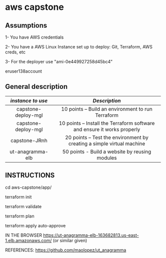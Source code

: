 aws capstone
=====================

Assumptions
-----
1- You have AWS credentials

2- You have a AWS Linux Instance set up to deploy: Git, Terraform, AWS creds, etc

3- For the deployer use "ami-0e449927258d45bc4"

eruser138account

General description
-----


|*instance to use*   |*Description*                                                           |
|:------------------:|:----------------------------------------------------------------------:|
|capstone-deploy-mgl |10 points – Build an environment to run Terraform                       |
|capstone-deploy-mgl |10 points – Install the Terraform software and ensure it works properly |
|capstone-JRnh       |20 points – Test the environment by creating a simple virtual machine   |
|ut-anagramma-elb    |50 points - Build a website by  reusing modules                         |


INSTRUCTIONS
------------------

cd aws-capstone/app/

terraform init

terraform validate

terraform plan

terraform apply auto-approve

IN THE BROWSER
https://ut-anagramma-elb-163682813.us-east-1.elb.amazonaws.com/ (or similar given)

REFERENCES:
https://github.com/maolopez/ut_anagramma 
